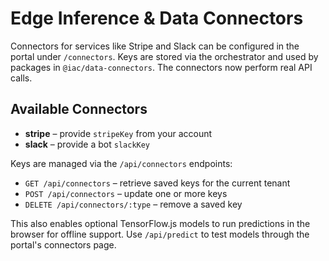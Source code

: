 # Edge Inference & Data Connectors

Connectors for services like Stripe and Slack can be configured in the portal under `/connectors`. Keys are stored via the orchestrator and used by packages in `@iac/data-connectors`. The connectors now perform real API calls.

## Available Connectors

- **stripe** – provide `stripeKey` from your account
- **slack** – provide a bot `slackKey`

Keys are managed via the `/api/connectors` endpoints:

- `GET /api/connectors` – retrieve saved keys for the current tenant
- `POST /api/connectors` – update one or more keys
- `DELETE /api/connectors/:type` – remove a saved key

This also enables optional TensorFlow.js models to run predictions in the browser for offline support.
Use `/api/predict` to test models through the portal's connectors page.
